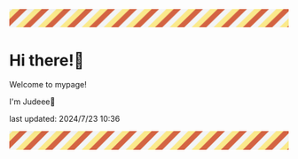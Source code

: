 <!-- Header image -->
<img src="./pokemon/pokemon_29.png" width="1000">

# Hi there!👋

Welcome to mypage!

I'm Judeee🐷

last updated: 2024/7/23 10:36

<!-- Footer image -->
<img src="./pokemon/pokemon_29.png" width="1000">

